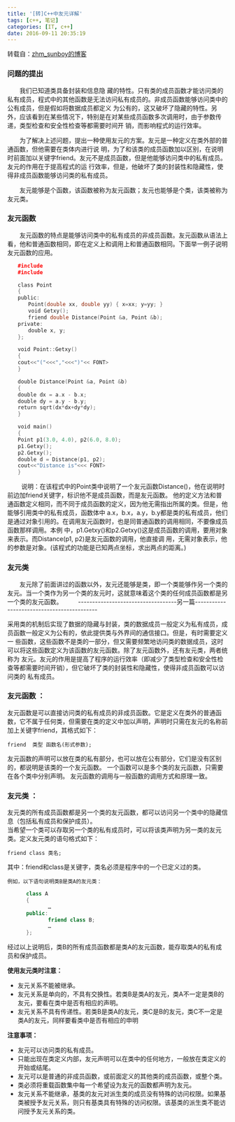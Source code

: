```yaml
---
title: '[转]C++中友元详解'
tags: [c++, 笔记]
categories: [IT, c++]
date: 2016-09-11 20:35:19
---
```


转载自：[zhm_sunboy的博客](http://blog.chinaunix.net/uid-790245-id-2037327.html)

### **问题的提出**

　　我们已知道类具备封装和信息隐 藏的特性。只有类的成员函数才能访问类的私有成员，程式中的其他函数是无法访问私有成员的。非成员函数能够访问类中的公有成员，但是假如将数据成员都定义 为公有的，这又破坏了隐藏的特性。另外，应该看到在某些情况下，特别是在对某些成员函数多次调用时，由于参数传递，类型检查和安全性检查等都需要时间开 销，而影响程式的运行效率。

　　为了解决上述问题，提出一种使用友元的方案。友元是一种定义在类外部的普通函数，但他需要在类体内进行说 明，为了和该类的成员函数加以区别，在说明时前面加以关键字friend。友元不是成员函数，但是他能够访问类中的私有成员。友元的作用在于提高程式的运 行效率，但是，他破坏了类的封装性和隐藏性，使得非成员函数能够访问类的私有成员。

　　友元能够是个函数，该函数被称为友元函数；友元也能够是个类，该类被称为友元类。

### **友元函数**

　　友元函数的特点是能够访问类中的私有成员的非成员函数。友元函数从语法上看，他和普通函数相同，即在定义上和调用上和普通函数相同。下面举一例子说明友元函数的应用。

``` c++
　　#include
　　#include

　　class Point
　　{
　　public:
　　　　Point(double xx, double yy) { x=xx; y=yy; }
　　　　void Getxy();
　　　　friend double Distance(Point &a, Point &b);
　　private:
　　　　double x, y;
　　};

　　void Point::Getxy()
　　{
　　cout<<"("<<<","<<<")"<< FONT>
　　}

　　double Distance(Point &a, Point &b)
　　{
　　double dx = a.x - b.x;
　　double dy = a.y - b.y;
　　return sqrt(dx*dx+dy*dy);
　　}

　　void main()
　　{
　　Point p1(3.0, 4.0), p2(6.0, 8.0);
　　p1.Getxy();
　　p2.Getxy();
　　double d = Distance(p1, p2);
　　cout<<"Distance is"<<< FONT>
　　}
```
　 　说明：在该程式中的Point类中说明了一个友元函数Distance()，他在说明时前边加friend关键字，标识他不是成员函数，而是友元函数。 他的定义方法和普通函数定义相同，而不同于成员函数的定义，因为他无需指出所属的类。但是，他能够引用类中的私有成员，函数体中 a.x，b.x，a.y，b.y都是类的私有成员，他们是通过对象引用的。在调用友元函数时，也是同普通函数的调用相同，不要像成员函数那样调用。本例 中，p1.Getxy()和p2.Getxy()这是成员函数的调用，要用对象来表示。而Distance(p1, p2)是友元函数的调用，他直接调 用，无需对象表示，他的参数是对象。(该程式的功能是已知两点坐标，求出两点的距离。)

### **友元类**

　　友元除了前面讲过的函数以外，友元还能够是类，即一个类能够作另一个类的友元。当一个类作为另一个类的友元时，这就意味着这个类的任何成员函数都是另一个类的友元函数。
　　
-----------------------------------另一篇-------------------------------------------

采用类的机制后实现了数据的隐藏与封装，类的数据成员一般定义为私有成员，成员函数一般定义为公有的，依此提供类与外界间的通信接口。但是，有时需要定义一 些函数，这些函数不是类的一部分，但又需要频繁地访问类的数据成员，这时可以将这些函数定义为该函数的友元函数。除了友元函数外，还有友元类，两者统称为 友元。友元的作用是提高了程序的运行效率（即减少了类型检查和安全性检查等都需要时间开销），但它破坏了类的封装性和隐藏性，使得非成员函数可以访问类的 私有成员。

### **友元函数 ：**

友元函数是可以直接访问类的私有成员的非成员函数。它是定义在类外的普通函数，它不属于任何类，但需要在类的定义中加以声明，声明时只需在友元的名称前加上关键字friend，其格式如下：   

	friend  类型 函数名(形式参数);

友元函数的声明可以放在类的私有部分，也可以放在公有部分，它们是没有区别的，都说明是该类的一个友元函数。
一个函数可以是多个类的友元函数，只需要在各个类中分别声明。
友元函数的调用与一般函数的调用方式和原理一致。

### **友元类 ：**
友元类的所有成员函数都是另一个类的友元函数，都可以访问另一个类中的隐藏信息（包括私有成员和保护成员）。       
当希望一个类可以存取另一个类的私有成员时，可以将该类声明为另一类的友元类。定义友元类的语句格式如下：

	friend class 类名;
其中：friend和class是关键字，类名必须是程序中的一个已定义过的类。

	例如，以下语句说明类B是类A的友元类：
``` c++
      class A
      {
             …
      public:
             friend class B;
             …
      };
```
经过以上说明后，类B的所有成员函数都是类A的友元函数，能存取类A的私有成员和保护成员。

**使用友元类时注意：**

- 友元关系不能被继承。
- 友元关系是单向的，不具有交换性。若类B是类A的友元，类A不一定是类B的友元，要看在类中是否有相应的声明。
- 友元关系不具有传递性。若类B是类A的友元，类C是B的友元，类C不一定是类A的友元，同样要看类中是否有相应的申明

**注意事项：**

- 友元可以访问类的私有成员。
- 只能出现在类定义内部，友元声明可以在类中的任何地方，一般放在类定义的开始或结尾。
- 友元可以是普通的非成员函数，或前面定义的其他类的成员函数，或整个类。
- 类必须将重载函数集中每一个希望设为友元的函数都声明为友元。
- 友元关系不能继承，基类的友元对派生类的成员没有特殊的访问权限。如果基类被授予友元关系，则只有基类具有特殊的访问权限。该基类的派生类不能访问授予友元关系的类。
